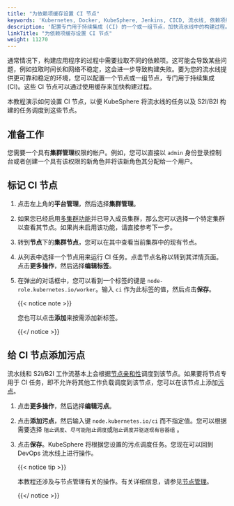 ```yaml
---
title: "为依赖项缓存设置 CI 节点"
keywords: 'Kubernetes, Docker, KubeSphere, Jenkins, CICD, 流水线, 依赖项缓存'
description: '配置专门用于持续集成 (CI) 的一个或一组节点，加快流水线中的构建过程。'
linkTitle: "为依赖项缓存设置 CI 节点"
weight: 11270
---
```


通常情况下，构建应用程序的过程中需要拉取不同的依赖项。这可能会导致某些问题，例如拉取时间长和网络不稳定，这会进一步导致构建失败。要为您的流水线提供更可靠和稳定的环境，您可以配置一个节点或一组节点，专门用于持续集成 (CI)。这些 CI 节点可以通过使用缓存来加快构建过程。

本教程演示如何设置 CI 节点，以便 KubeSphere 将流水线的任务以及 S2I/B2I 构建的任务调度到这些节点。

## 准备工作

您需要一个具有**集群管理**权限的帐户。例如，您可以直接以 `admin` 身份登录控制台或者创建一个具有该权限的新角色并将该新角色其分配给一个用户。

## 标记 CI 节点

1. 点击左上角的**平台管理**，然后选择**集群管理**。

2. 如果您已经启用[多集群功能](../../../multicluster-management/)并已导入成员集群，那么您可以选择一个特定集群以查看其节点。如果尚未启用该功能，请直接参考下一步。

3. 转到**节点**下的**集群节点**，您可以在其中查看当前集群中的现有节点。

4. 从列表中选择一个节点用来运行 CI 任务。点击节点名称以转到其详情页面。点击**更多操作**，然后选择**编辑标签**。

5. 在弹出的对话框中，您可以看到一个标签的键是 `node-role.kubernetes.io/worker`。输入 `ci` 作为此标签的值，然后点击**保存**。

   {{< notice note >}} 

   您也可以点击**添加**来按需添加新标签。

   {{</ notice >}} 

## 给 CI 节点添加污点

流水线和 S2I/B2I 工作流基本上会根据[节点亲和性](https://kubernetes.io/zh/docs/concepts/scheduling-eviction/assign-pod-node/#node-affinity)调度到该节点。如果要将节点专用于 CI 任务，即不允许将其他工作负载调度到该节点，您可以在该节点上添加[污点](https://kubernetes.io/zh/docs/concepts/scheduling-eviction/taint-and-toleration/)。

1. 点击**更多操作**，然后选择**编辑污点**。

2. 点击**添加污点**，然后输入键 `node.kubernetes.io/ci` 而不指定值。您可以根据需要选择 `阻止调度`、`尽可能阻止调度`或`阻止调度并驱逐现有容器组` 。

3. 点击**保存**。KubeSphere 将根据您设置的污点调度任务。您现在可以回到 DevOps 流水线上进行操作。

   {{< notice tip >}} 

   本教程还涉及与节点管理有关的操作。有关详细信息，请参见[节点管理](../../../cluster-administration/nodes/)。

   {{</ notice >}}

